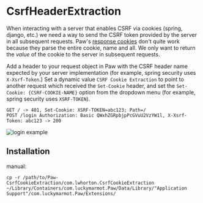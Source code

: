# CsrfHeaderExtraction

When interacting with a server that enables CSRF via cookies (spring, django,
etc.) we need a way to send the CSRF token provided by the server in all
subsequent requests. Paw's [response
cookies](https://paw.cloud/docs/dynamic-values/cookies#Response_Cookies) don't
quite work because they parse the entire cookie, name and all. We only want to
return the _value_ of the cookie to the server in subsequent requests.

Add a header to your request object in Paw with the CSRF header name expected by
your server implementation (for example, spring security uses `X-Xsrf-Token`.)
Set a dynamic value `CSRF Cookie Extraction` to point to another request which
received the `Set-Cookie` header, and set the `Set-Cookie: {CSRF-COOKIE-NAME}`
option from the dropdown menu (for example, spring security uses `XSRF-TOKEN`).

```
GET / -> 401, Set-Cookie: XSRF-TOKEN=abc123; Path=/
POST /login Authorization: Basic QWxhZGRpbjpPcGVuU2VzYW1l, X-Xsrf-Token: abc123 -> 200
```

![login example](https://github.com/lwhorton/Paw-CsrfCookieExtraction/login-example.png)

## Installation

manual:
```
cp -r /path/to/Paw-CsrfCookieExtraction/com.lwhorton.CsrfCookieExtraction ~/Library/Containers/com.luckymarmot.Paw/Data/Library/"Application Support"/com.luckymarmot.Paw/Extensions/
```
